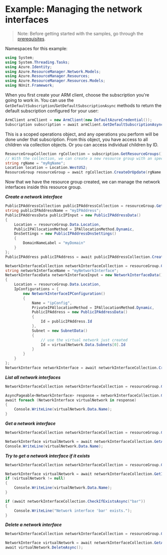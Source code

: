 # Example: Managing the network interfaces

>Note: Before getting started with the samples, go through the [prerequisites](https://github.com/Azure/azure-sdk-for-net/tree/main/sdk/resourcemanager/Azure.ResourceManager#prerequisites).

Namespaces for this example:

```C# Snippet:Manage_Networks_Namespaces
using System;
using System.Threading.Tasks;
using Azure.Identity;
using Azure.ResourceManager.Network.Models;
using Azure.ResourceManager.Resources;
using Azure.ResourceManager.Resources.Models;
using NUnit.Framework;
```

When you first create your ARM client, choose the subscription you're going to work in. You can use the `GetDefaultSubscription`/`GetDefaultSubscriptionAsync` methods to return the default subscription configured for your user:

```C# Snippet:Readme_DefaultSubscription
ArmClient armClient = new ArmClient(new DefaultAzureCredential());
Subscription subscription = await armClient.GetDefaultSubscriptionAsync();
```

This is a scoped operations object, and any operations you perform will be done under that subscription. From this object, you have access to all children via collection objects. Or you can access individual children by ID.

```C# Snippet:Readme_GetResourceGroupCollection
ResourceGroupCollection rgCollection = subscription.GetResourceGroups();
// With the collection, we can create a new resource group with an specific name
string rgName = "myRgName";
Location location = Location.WestUS2;
ResourceGroup resourceGroup = await rgCollection.CreateOrUpdate(rgName, new ResourceGroupData(location)).WaitForCompletionAsync();
```

Now that we have the resource group created, we can manage the network interfaces inside this resource group.

***Create a network interface***

```C# Snippet:Managing_Networks_CreateANetworkInterface
PublicIPAddressCollection publicIPAddressCollection = resourceGroup.GetPublicIPAddresses();
string publicIPAddressName = "myIPAddress";
PublicIPAddressData publicIPInput = new PublicIPAddressData()
{
    Location = resourceGroup.Data.Location,
    PublicIPAllocationMethod = IPAllocationMethod.Dynamic,
    DnsSettings = new PublicIPAddressDnsSettings()
    {
        DomainNameLabel = "myDomain"
    }
};
PublicIPAddress publicIPAddress = await publicIPAddressCollection.CreateOrUpdate(publicIPAddressName, publicIPInput).WaitForCompletionAsync();

NetworkInterfaceCollection networkInterfaceCollection = resourceGroup.GetNetworkInterfaces();
string networkInterfaceName = "myNetworkInterface";
NetworkInterfaceData networkInterfaceInput = new NetworkInterfaceData()
{
    Location = resourceGroup.Data.Location,
    IpConfigurations = {
        new NetworkInterfaceIPConfiguration()
        {
            Name = "ipConfig",
            PrivateIPAllocationMethod = IPAllocationMethod.Dynamic,
            PublicIPAddress = new PublicIPAddressData()
            {
                Id = publicIPAddress.Id
            },
            Subnet = new SubnetData()
            {
                // use the virtual network just created
                Id = virtualNetwork.Data.Subnets[0].Id
            }
        }
    }
};
NetworkInterface networkInterface = await networkInterfaceCollection.CreateOrUpdate(networkInterfaceName, networkInterfaceInput).WaitForCompletionAsync();
```

***List all network interfaces***

```C# Snippet:Managing_Networks_ListAllNetworkInterfaces
NetworkInterfaceCollection networkInterfaceCollection = resourceGroup.GetNetworkInterfaces();

AsyncPageable<NetworkInterface> response = networkInterfaceCollection.GetAllAsync();
await foreach (NetworkInterface virtualNetwork in response)
{
    Console.WriteLine(virtualNetwork.Data.Name);
}
```

***Get a network interface***

```C# Snippet:Managing_Networks_GetANetworkInterface
NetworkInterfaceCollection networkInterfaceCollection = resourceGroup.GetNetworkInterfaces();

NetworkInterface virtualNetwork = await networkInterfaceCollection.GetAsync("myVnet");
Console.WriteLine(virtualNetwork.Data.Name);
```

***Try to get a network interface if it exists***

```C# Snippet:Managing_Networks_GetANetworkInterfaceIfExists
NetworkInterfaceCollection networkInterfaceCollection = resourceGroup.GetNetworkInterfaces();

NetworkInterface virtualNetwork = await networkInterfaceCollection.GetIfExistsAsync("foo");
if (virtualNetwork != null)
{
    Console.WriteLine(virtualNetwork.Data.Name);
}

if (await networkInterfaceCollection.CheckIfExistsAsync("bar"))
{
    Console.WriteLine("Network interface 'bar' exists.");
}
```

***Delete a network interface***

```C# Snippet:Managing_Networks_DeleteANetworkInterface
NetworkInterfaceCollection networkInterfaceCollection = resourceGroup.GetNetworkInterfaces();

NetworkInterface virtualNetwork = await networkInterfaceCollection.GetAsync("myVnet");
await virtualNetwork.DeleteAsync();
```
